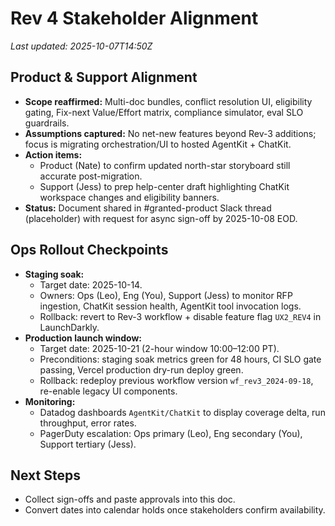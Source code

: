 # Rev 4 Stakeholder Alignment

_Last updated: 2025-10-07T14:50Z_

## Product & Support Alignment
- **Scope reaffirmed:** Multi-doc bundles, conflict resolution UI, eligibility gating, Fix-next Value/Effort matrix, compliance simulator, eval SLO guardrails.
- **Assumptions captured:** No net-new features beyond Rev-3 additions; focus is migrating orchestration/UI to hosted AgentKit + ChatKit.
- **Action items:**
  - Product (Nate) to confirm updated north-star storyboard still accurate post-migration.
  - Support (Jess) to prep help-center draft highlighting ChatKit workspace changes and eligibility banners.
- **Status:** Document shared in #granted-product Slack thread (placeholder) with request for async sign-off by 2025-10-08 EOD.

## Ops Rollout Checkpoints
- **Staging soak:**
  - Target date: 2025-10-14.
  - Owners: Ops (Leo), Eng (You), Support (Jess) to monitor RFP ingestion, ChatKit session health, AgentKit tool invocation logs.
  - Rollback: revert to Rev-3 workflow + disable feature flag `UX2_REV4` in LaunchDarkly.
- **Production launch window:**
  - Target date: 2025-10-21 (2-hour window 10:00–12:00 PT).
  - Preconditions: staging soak metrics green for 48 hours, CI SLO gate passing, Vercel production dry-run deploy green.
  - Rollback: redeploy previous workflow version `wf_rev3_2024-09-18`, re-enable legacy UI components.
- **Monitoring:**
  - Datadog dashboards `AgentKit/ChatKit` to display coverage delta, run throughput, error rates.
  - PagerDuty escalation: Ops primary (Leo), Eng secondary (You), Support tertiary (Jess).

## Next Steps
- Collect sign-offs and paste approvals into this doc.
- Convert dates into calendar holds once stakeholders confirm availability.

